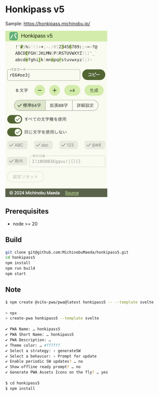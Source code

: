 # Honkipass v5

Sample: https://honkipass.michinobu.jp/

![Honkipass v5 UI](honkipass5.png)

## Prerequisites

-   node >= 20

## Build

```bash
git clone git@github.com:MichinobuMaeda/honkipass5.git
cd honkipass5
npm install
npm run build
npm start
```

## Note

```bash
$ npm create @vite-pwa/pwa@latest honkipass5 -- --template svelte

> npx
> create-pwa honkipass5 --template svelte

✔ PWA Name: … honkipass5
✔ PWA Short Name: … honkipass5
✔ PWA Description: …
✔ Theme color: … #ffffff
✔ Select a strategy: › generateSW
✔ Select a behavior: › Prompt for update
✔ Enable periodic SW updates? … no
✔ Show offline ready prompt? … no
✔ Generate PWA Assets Icons on the fly? … yes

$ cd honkipass5
$ npm install
```
